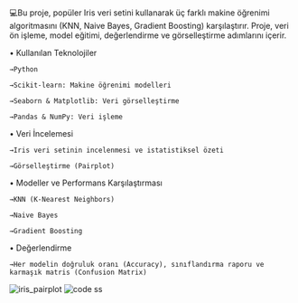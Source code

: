 💻Bu proje, popüler Iris veri setini kullanarak üç farklı makine öğrenimi algoritmasını (KNN, Naive Bayes, Gradient Boosting) karşılaştırır. Proje, veri ön işleme, model eğitimi, değerlendirme ve görselleştirme adımlarını içerir.

• Kullanılan Teknolojiler
  
    →Python
  
    →Scikit-learn: Makine öğrenimi modelleri
  
    →Seaborn & Matplotlib: Veri görselleştirme
  
    →Pandas & NumPy: Veri işleme

• Veri İncelemesi
  
    →Iris veri setinin incelenmesi ve istatistiksel özeti
  
    →Görselleştirme (Pairplot)
• Modeller ve Performans Karşılaştırması
  
    →KNN (K-Nearest Neighbors)
  
    →Naive Bayes
  
    →Gradient Boosting
• Değerlendirme
  
    →Her modelin doğruluk oranı (Accuracy), sınıflandırma raporu ve karmaşık matris (Confusion Matrix)

![iris_pairplot](https://github.com/user-attachments/assets/6ff893c5-9872-4110-bb9b-c5eaca3bbe3a)
![code ss](https://github.com/user-attachments/assets/8fb141db-6c81-4f54-b82f-6132593f6986)
